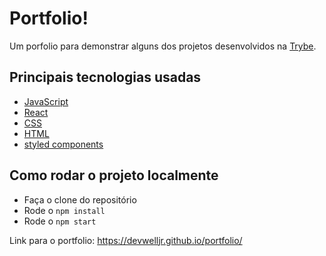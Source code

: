 # Portfolio!

Um porfolio para demonstrar alguns dos projetos desenvolvidos na [Trybe](https://www.betrybe.com/).

## Principais tecnologias usadas

* [JavaScript](https://developer.mozilla.org/pt-BR/docs/Web/JavaScript)
* [React](https://developer.mozilla.org/pt-BR/docs/Learn/Tools_and_testing/Client-side_JavaScript_frameworks/React_getting_started)
* [CSS](https://developer.mozilla.org/pt-BR/docs/Web/CSS)
* [HTML](https://developer.mozilla.org/pt-BR/docs/Web/HTML)
* [styled components](https://styled-components.com/)

## Como rodar o projeto localmente

* Faça o clone do repositório
* Rode o `npm install`
* Rode o `npm start`

Link para o portfolio: https://devwelljr.github.io/portfolio/
